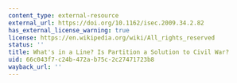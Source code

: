 ```yaml
---
content_type: external-resource
external_url: https://doi.org/10.1162/isec.2009.34.2.82
has_external_license_warning: true
license: https://en.wikipedia.org/wiki/All_rights_reserved
status: ''
title: What's in a Line? Is Partition a Solution to Civil War?
uid: 66c043f7-c24b-472a-b75c-2c27471723b8
wayback_url: ''
---
```

